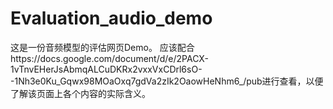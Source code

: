 # Evaluation_audio_demo

这是一份音频模型的评估网页Demo。
应该配合https://docs.google.com/document/d/e/2PACX-1vTnvEHerJsAbmqALCuDKRx2vxxVxCDrl6sO--1Nh3e0Ku_Gqwx98MOaOxq7gdVa2zIk2OaowHeNhm6_/pub进行查看，以便了解该页面上各个内容的实际含义。
